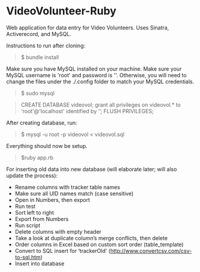 # VideoVolunteer-Ruby #

Web application for data entry for Video Volunteers. Uses Sinatra, Activerecord, and MySQL.


Instructions to run after cloning:

> $ bundle install


Make sure you have MySQL installed on your machine.
Make sure your MySQL username is 'root' and password is ''. Otherwise, you will need to change the files under the ./.config folder to match your MySQL credentials.
> $ sudo mysql

> CREATE DATABASE videovol;
> grant all privileges on videovol.* to ‘root'@'localhost' identified by ‘’;
> FLUSH PRIVILEGES;


After creating database, run:
> $ mysql -u root -p videovol < videovol.sql


Everything should now be setup.
> $ruby app.rb


For inserting old data into new database (will elaborate later; will also update the process):
* Rename columns with tracker table names
* Make sure all UID names match (case sensitive)
* Open in Numbers, then export
* Run test
* Sort left to right
* Export from Numbers
* Run script
* Delete columns with empty header
* Take a look at duplicate column’s merge conflicts, then delete
* Order columns in Excel based on custom sort order (table_template)
* Convert to SQL insert for ‘trackerOld' (http://www.convertcsv.com/csv-to-sql.htm)
* Insert into database
